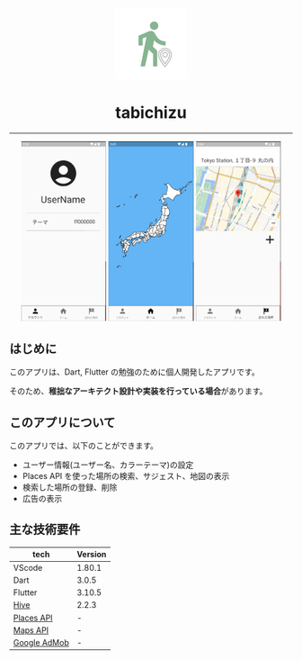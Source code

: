 <div style="text-align: center;">
<img src="./images/icon_1024.png" alt="tabichizu_logo" width="128"/>
<h1>
tabichizu
</h1>
</div>

---

<div style="text-align: center;">
<img src="./images/account-page.png" alt="アカウント画面" width="30%"/>
<img src="./images/home-page.png" alt="ホーム画面" width="30%"/>
<img src="./images/visited-page.png" alt="訪れた場所画面" width="30%"/>
</div>

## はじめに

このアプリは、Dart, Flutter の勉強のために個人開発したアプリです。

そのため、**稚拙なアーキテクト設計や実装を行っている場合**があります。

## このアプリについて

このアプリでは、以下のことができます。

- ユーザー情報(ユーザー名、カラーテーマ)の設定
- Places API を使った場所の検索、サジェスト、地図の表示
- 検索した場所の登録、削除
- 広告の表示

## 主な技術要件

| tech                                                                                    | Version |
| --------------------------------------------------------------------------------------- | ------- |
| VScode                                                                                  | 1.80.1  |
| Dart                                                                                    | 3.0.5   |
| Flutter                                                                                 | 3.10.5  |
| [Hive](https://docs.hivedb.dev/#/)                                                      | 2.2.3   |
| [Places API](https://developers.google.com/maps/documentation/places/web-service?hl=ja) | -       |
| [Maps API](https://developers.google.com/maps/documentation/places/web-service?hl=ja)   | -       |
| [Google AdMob](hhttps://admob.google.com/intl/ja/home/)                                 | -       |
